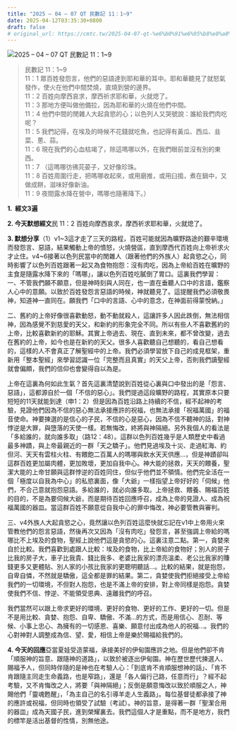 ```yaml
---
title: "2025 – 04 – 07 QT 民數記 11：1~9"
date: 2025-04-12T03:35:30+0800
draft: false
# original_url: https://cmtc.tw/2025-04-07-qt-%e6%b0%91%e6%95%b8%e8%a8%98-11%ef%bc%9a19
---
```


![2025 – 04 – 07 QT 民數記 11：1\~9](/images/qt.jpg  "2025 – 04 – 07 QT 民數記 11：1\~9")

> 民數記 11：1\~9  
> 11：1 眾百姓發怨言，他們的惡語達到耶和華的耳中。耶和華聽見了就怒氣發作，使火在他們中間焚燒，直燒到營的邊界。  
> 11：2 百姓向摩西哀求，摩西祈求耶和華，火就熄了。  
> 11：3 那地方便叫做他備拉，因為耶和華的火燒在他們中間。  
> 11：4 他們中間的閒雜人大起貪慾的心；以色列人又哭號說：誰給我們肉吃呢？  
> 11：5 我們記得，在埃及的時候不花錢就吃魚，也記得有黃瓜、西瓜、韭菜、蔥、蒜。  
> 11：6 現在我們的心血枯竭了，除這嗎哪以外，在我們眼前並沒有別的東西。  
> 11：7 （這嗎哪彷彿芫荽子，又好像珍珠。  
> 11：8 百姓周圍行走，把嗎哪收起來，或用磨推，或用臼搗，煮在鍋中，又做成餅，滋味好像新油。  
> 11：9 夜間露水降在營中，嗎哪也隨著降下。）

**1.  經文3遍**

**2. 今天默想經文**民 11：2 百姓向摩西哀求，摩西祈求耶和華，火就熄了。

**3. 默想分享**（1）v1\~3這才走了三天的路程，百姓可能就因為曠野路途的艱辛環境而發怨言、惡語，結果觸動上帝的憤怒，火燒營區，直到摩西代百姓向上帝祈求火才止住。v4\~6接著以色列民當中的閒雜人（跟著他們的外族人）起貪慾之心，同時影響了以色列百姓跟著一起又為食物抱怨：沒有肉吃，因為上帝給百姓在曠野的主食是隨露水降下來的「嗎哪」，讓以色列百姓吃膩倒了胃口。這裏我們學習：  
一、不管我們願不願意，但是神時刻與人同在，也一直在垂聽人口中的言語，鑑察人心中的意願。以致於百姓發怨言惡語的時候，神就聽見了。這提醒我們必須敬畏神，知道神一直同在。願我們「口中的言語、心中的意念，在神面前得蒙悅納。」

二、舊約的上帝好像很喜歡動怒，動不動就殺人，這讓許多人因此跌倒，無法相信神，因為感覺不到慈愛的天父，和新約的形象完全不同。所以有些人不喜歡舊約的上帝，比較喜歡新約的耶穌。其實上帝過去、現在、直到未來，都不曾改變，過去在舊約的上帝，如今也是在新約的天父。很多人喜歡聽自己想聽的，看自己想看的，這樣的人不會真正了解聖經中的上帝。我們必須學習放下自己的成見框架，重新用「整本聖經」來學習認識一位「完整而且真實」的天父上帝，否則我們讀聖經就會偏頗，我們的信仰也會變得自以為是。

上帝在這裏為何如此生氣？首先這裏清楚說到百姓從心裏與口中發出的是「怨言、惡語」，這都源自於一個「不信的惡心」。我們提過這段曠野的路程，其實原本只要短短的11天就能到達（申1：2）但是因為百姓沿路上持續的不信，經不起神的考驗，見證他們因為不信的惡心無法承接應許的祝福，也無法承接「祝福萬國」的福音使命。神要揀選的是信心的子民，不信的心是惡心，因為不信不聽神的話，對神悖逆是大罪，與墮落的天使一樣。若無悔改，終將與神隔絕。另外我個人的看法是「多給誰的，就向誰多取」（路12：48）。這群以色列百姓幾乎是人類歷史中看過最多神蹟，與上帝最親近的一群「天之驕子」。他們見過埃及十災、走過紅海、約但河、天天有雲柱火柱、有餵飽二百萬人的嗎哪與飲水天天供應…，但是神蹟卻叫這群百姓更加屬肉體，更加敗壞，更加自我中心。神大能的拯救，天天的餵養，聖潔大能的上帝甘願與這群悖逆的百姓同住，但似乎他們並不領情。他們完全活在一個「極度以自我為中心」的私慾裏面，像「大爺」一樣指望上帝好好的「伺候」他們，不合己意就抱怨惡語。多給誰的，就必向誰多取。上帝拯救、餵養、賜福百姓的目的，不是為要伺候大爺，而是期待百姓回應呼召，成為上帝的見證人、成為祝福萬國的器皿。當這群百姓不願意從自我中心的罪中悔改，神必要管教與審判。

三、v4外族人大起貪慾之心，竟然讓以色列百姓這麼快就忘記在v1中上帝用火來管教他們的怨言惡語，然後再次又因為「沒有肉吃」發怨言，甚至強調上帝給的嗎哪比不上埃及的食物，聖經上說他們這是貪慾的心。這裏注意二點。第一，貪婪來自於比較。我們喜歡到處跟人比較：埃及的食物，比上帝給的食物好；別人的房子比我的房子大，車子比我貴、錢比我多、老婆比我家的漂亮溫柔、老公比我家的賺錢更多又更體貼、別人家的小孩比我家的更聰明聽話…。比較的結果，就是抱怨，自卑自憐，不然就是驕傲，這全都是罪的結果。第二，貪婪使我們拒絕接受上帝給我們的一切環境，不但對人抱怨，也是不滿上帝的安排，對上帝同樣是抱怨。貪婪使我們不信、悖逆、不能領受恩典、遠離我們的呼召。

我們當然可以跟上帝求更好的環境、更好的食物、更好的工作、更好的一切。但是不是用比較、貪婪、抱怨、自卑、驕傲、不滿…的方式，而是用信心、忍耐、等候、小事上忠心、為擁有的一切感恩、喜樂、願意付出成為他人的祝福…。我們的心對神對人調整成為信、望、愛，相信上帝是樂於賜福給我們的。

**4. 今天的回應**亞當夏娃受造蒙福，承接美好的伊甸園應許之地。但是他們卻不肯「順服神的旨意、跟隨神的道路」，以致於被逐出伊甸園。神在歷世歷代揀選人、賜福予人，但同時伴隨的是神也在考驗人心：「到底肯不肯順服想神的話」、「肯不肯跟隨主同走生命義路，也是窄路」，還是「各人偏行己路，任意而行」？經不起考驗，又不肯悔改之人，將要「與神隔絕」；反倒是願意悔改以致於順服之人，神賜他們「靈魂甦醒」，「為主自己的名引導羊走人生義路」。每位基督徒都承接了神的應許或祝福，但同時也領受了試驗（考試）。神的旨意，是得著一群「聖潔合用的器皿」成為天國子民，進到榮耀裏去。我們這個人才是重點，而不是地方，我們的標竿是活出基督的性情，別無他途。
